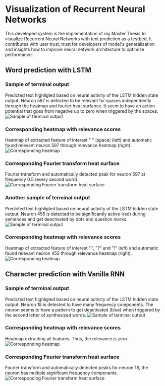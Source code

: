 # Visualization of Recurrent Neural Networks

This developed system is the implementation of my Master Thesis to visualize Recurrent Neural Networks with text prediction as a testbed. It contributes with user trust, trust for developers of model's generalization and insights how to improve neural network architecture to optimize performance.

## Word prediction with LSTM

### Sample of terminal output
Predicted text highligted based on neural activity of the LSTM hidden state output. Neuron 597 is detected to be relevant for spaces independently through the heatmap and fourier heat surfance. It seem to have an action potential that goes from negative up to zero when triggered by the spaces.
![Sample of terminal output](https://github.com/johndah/Visualization-of-Recurrent-Neural-Networks/blob/master/LSTMSpaces-Terminal0.PNG)
### Corresponding heatmap with relevance scores
Heatmap of extracted feature of interest " " (space) (left) and automatic found relevant neuron 597 through relevance heatmap (right).
![Corresponding heatmap](https://github.com/johndah/Visualization-of-Recurrent-Neural-Networks/blob/master/LSTMSpaces-Heatmap0.png)
### Corresponding Fourier transform heat surface
Fourier transform and automatically detected peak for neuron 597 at frequency 0.5 (every second word).
![Corresponding Fourier transform heat surface](https://github.com/johndah/Visualization-of-Recurrent-Neural-Networks/blob/master/LSTMSpaces-Fouriermap0.png)

### Another sample of terminal output
Predicted text highligted based on neural activity of the LSTM hidden state output. Neuron 455 is detected to be significantly active (red) during sentences and get deactivated by dots and question marks.
![Sample of terminal output](https://github.com/johndah/Visualization-of-Recurrent-Neural-Networks/blob/master/LSTMDots-Terminal1.PNG)
### Corresponding heatmap with relevance scores
Heatmap of extracted feature of interest ".", "?" and "!" (left) and automatic found relevant neuron 455 through relevance heatmap (right).
![Corresponding heatmap](https://github.com/johndah/Visualization-of-Recurrent-Neural-Networks/blob/master/LSTMDots-Heatmap1.png)

## Character prediction with Vanilla RNN

### Sample of terminal output
Predicted text highligted based on neural activity of the LSTM hidden state output. Neuron 18 is detected to have many frequency components. The neuron seems to have a pattern to get deactivated (blue) when triggered by the second letter of synthesized words.
![Sample of terminal output](https://github.com/johndah/Visualization-of-Recurrent-Neural-Networks/blob/master/AllCharacters-Terminal.PNG)
### Corresponding heatmap with relevance scores
Heatmap extracting all features. Thus, the relevance is zero.
![Corresponding heatmap](https://github.com/johndah/Visualization-of-Recurrent-Neural-Networks/blob/master/AllCharacters-Heatmap.png)
### Corresponding Fourier transform heat surface
Fourier transform and automatically detected peaks for neuron 18, the neuron has multiple significant frequency components.  
![Corresponding Fourier transform heat surface](https://github.com/johndah/Visualization-of-Recurrent-Neural-Networks/blob/master/AllCharacters-Fouriermap.png)
